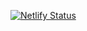 [![Netlify Status](https://api.netlify.com/api/v1/badges/f316fb2b-6cf7-4f0e-9e76-a32d98a7331a/deploy-status)](https://app.netlify.com/sites/johnrportfolio/deploys)